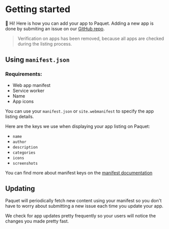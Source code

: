 # Getting started

:wave: Hi! Here is how you can add your app to Paquet. Adding a new app
is done by submiting an issue on our [GitHub repo](https://github.com/notangelmario/paquet).

> Verification on apps has been removed, because all apps are checked
> during the listing process.


## Using `manifest.json`

### Requirements:
* Web app manifest
* Service worker
* Name
* App icons

You can use your `manifest.json` or `site.webmanifest` to specify the app listing
details.

Here are the keys we use when displaying your app listing on Paquet:

* `name`
* `author`
* `description`
* `categories`
* `icons`
* `screenshots`

You can find more about manifest keys on the [manifest documentation](/docs/manifest.md)

## Updating

Paquet will periodically fetch new content using your manifest so you don't have to
worry about submitting a new issue each time you update your app.

We check for app updates pretty frequently so your users will notice the 
changes you made pretty fast.
